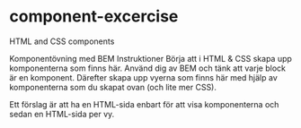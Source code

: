 # component-excercise
HTML and CSS components

Komponentövning med BEM
Instruktioner
Börja att i HTML & CSS skapa upp komponenterna som finns här. Använd dig av BEM och tänk att varje block är en komponent. Därefter skapa upp vyerna som finns här med hjälp av komponenterna som du skapat ovan (och lite mer CSS).

Ett förslag är att ha en HTML-sida enbart för att visa komponenterna och sedan en HTML-sida per vy.
